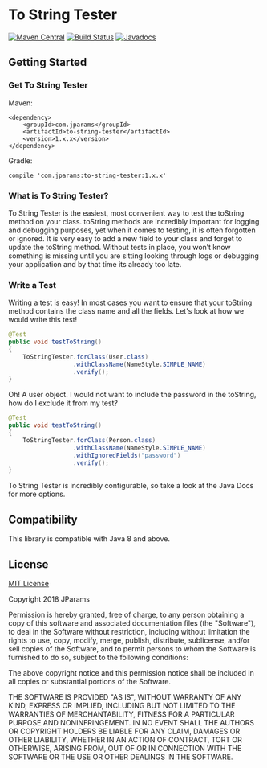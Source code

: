 # To String Tester

[![Maven Central](https://maven-badges.herokuapp.com/maven-central/com.jparams/object-builder/badge.svg)](https://maven-badges.herokuapp.com/maven-central/com.jparams/to-string-tester) [![Build Status](https://travis-ci.org/jparams/object-builder.svg?branch=master)](https://travis-ci.org/jparams/to-string-tester) [![Javadocs](http://www.javadoc.io/badge/com.jparams/to-string-tester.svg)](http://www.javadoc.io/doc/com.jparams/to-string-tester)

## Getting Started

### Get To String Tester

Maven:
```
<dependency>
    <groupId>com.jparams</groupId>
    <artifactId>to-string-tester</artifactId>
    <version>1.x.x</version>
</dependency>
```

Gradle:
```
compile 'com.jparams:to-string-tester:1.x.x'
```

### What is To String Tester?
To String Tester is the easiest, most convenient way to test the toString method on your class. toString methods are incredibly important for logging and debugging purposes, yet when it comes to testing, it is often forgotten or ignored. It is very easy to add a new field to your class and forget to update the toString method. Without tests in place, you won’t know something is missing until you are sitting looking through logs or debugging your application and by that time its already too late.


### Write a Test
Writing a test is easy! In most cases you want to ensure that your toString method contains the class name and all the fields. Let's look at how we would write this test!

```java
@Test
public void testToString()
{
    ToStringTester.forClass(User.class)
                  .withClassName(NameStyle.SIMPLE_NAME)
                  .verify();
}
```

Oh! A user object. I would not want to include the password in the toString, how do I exclude it from my test? 

```java
@Test
public void testToString()
{
    ToStringTester.forClass(Person.class)
                  .withClassName(NameStyle.SIMPLE_NAME)
                  .withIgnoredFields("password")
                  .verify();
}
```

To String Tester is incredibly configurable, so take a look at the Java Docs for more options.

## Compatibility
This library is compatible with Java 8 and above.

## License
[MIT License](http://www.opensource.org/licenses/mit-license.php)

Copyright 2018 JParams

Permission is hereby granted, free of charge, to any person obtaining a copy of this software and associated documentation files (the "Software"), to deal in the Software without restriction, including without limitation the rights to use, copy, modify, merge, publish, distribute, sublicense, and/or sell copies of the Software, and to permit persons to whom the Software is furnished to do so, subject to the following conditions:

The above copyright notice and this permission notice shall be included in all copies or substantial portions of the Software.

THE SOFTWARE IS PROVIDED "AS IS", WITHOUT WARRANTY OF ANY KIND, EXPRESS OR IMPLIED, INCLUDING BUT NOT LIMITED TO THE WARRANTIES OF MERCHANTABILITY, FITNESS FOR A PARTICULAR PURPOSE AND NONINFRINGEMENT. IN NO EVENT SHALL THE AUTHORS OR COPYRIGHT HOLDERS BE LIABLE FOR ANY CLAIM, DAMAGES OR OTHER LIABILITY, WHETHER IN AN ACTION OF CONTRACT, TORT OR OTHERWISE, ARISING FROM, OUT OF OR IN CONNECTION WITH THE SOFTWARE OR THE USE OR OTHER DEALINGS IN THE SOFTWARE.
